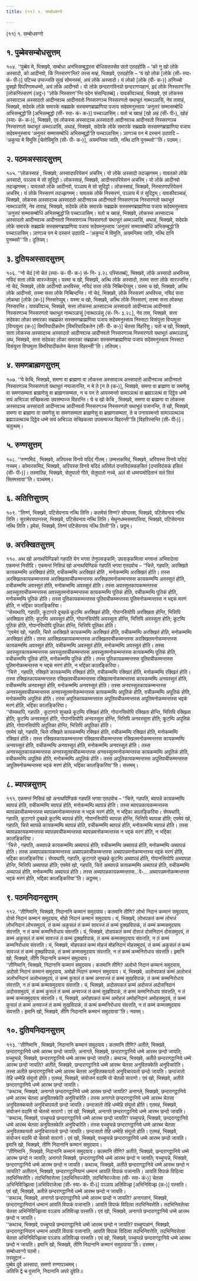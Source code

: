 ```yaml
---
title: (११) १. सम्बोधवग्गो

---
```

(११) १. सम्बोधवग्गो  


## १. पुब्बेवसम्बोधसुत्तम्

१०४. ‘‘पुब्बेव मे, भिक्खवे, सम्बोधा अनभिसम्बुद्धस्स बोधिसत्तस्सेव सतो एतदहोसि – ‘को नु खो लोके अस्सादो, को आदीनवो, किं निस्सरण’न्ति? तस्स मय्हं, भिक्खवे, एतदहोसि – ‘यं खो लोकं [लोके (सी॰ स्या॰ कं॰ पी॰)] पटिच्च उप्पज्जति सुखं सोमनस्सं, अयं लोके अस्सादो। यं लोको [लोके (पी॰ क॰)] अनिच्चो दुक्खो विपरिणामधम्मो, अयं लोके आदीनवो। यो लोके छन्दरागविनयो छन्दरागप्पहानं, इदं लोके निस्सरण’न्ति [लोकनिस्सरणं (अट्ठ॰) ‘‘लोके निस्सरण’’न्ति पदेन संसन्दितब्बं]। यावकीवञ्चाहं, भिक्खवे, एवं लोकस्स अस्सादञ्च अस्सादतो आदीनवञ्च आदीनवतो निस्सरणञ्च निस्सरणतो यथाभूतं नाब्भञ्ञासिं, नेव तावाहं, भिक्खवे, सदेवके लोके समारके सब्रह्मके सस्समणब्राह्मणिया पजाय सदेवमनुस्साय ‘अनुत्तरं सम्मासम्बोधिं अभिसम्बुद्धो’ति [अभिसम्बुद्धो (सी॰ स्या॰ कं॰ क॰)] पच्चञ्ञासिम्। यतो च ख्वाहं [खो अहं (सी॰ पी॰), खोहं (स्या॰ कं॰ क॰)], भिक्खवे, एवं लोकस्स अस्सादञ्च अस्सादतो आदीनवञ्च आदीनवतो निस्सरणञ्च निस्सरणतो यथाभूतं अब्भञ्ञासिं, अथाहं, भिक्खवे, सदेवके लोके समारके सब्रह्मके सस्समणब्राह्मणिया पजाय सदेवमनुस्साय ‘अनुत्तरं सम्मासम्बोधिं अभिसम्बुद्धो’ति पच्चञ्ञासिम्। ञाणञ्च पन मे दस्सनं उदपादि – ‘अकुप्पा मे विमुत्ति [चेतोविमुत्ति (सी॰ पी॰ क॰)], अयमन्तिमा जाति, नत्थि दानि पुनब्भवो’’’ति। पठमम्।  


## २. पठमअस्सादसुत्तम्

१०५. ‘‘लोकस्साहं , भिक्खवे, अस्सादपरियेसनं अचरिम्। यो लोके अस्सादो तदज्झगमम्। यावतको लोके अस्सादो, पञ्ञाय मे सो सुदिट्ठो। लोकस्साहं, भिक्खवे, आदीनवपरियेसनं अचरिम्। यो लोके आदीनवो तदज्झगमम्। यावतको लोके आदीनवो, पञ्ञाय मे सो सुदिट्ठो। लोकस्साहं, भिक्खवे, निस्सरणपरियेसनं अचरिम्। यं लोके निस्सरणं तदज्झगमम्। यावतकं लोके निस्सरणं, पञ्ञाय मे तं सुदिट्ठम्। यावकीवञ्चाहं, भिक्खवे, लोकस्स अस्सादञ्च अस्सादतो आदीनवञ्च आदीनवतो निस्सरणञ्च निस्सरणतो यथाभूतं नाब्भञ्ञासिं, नेव तावाहं, भिक्खवे, सदेवके लोके समारके सब्रह्मके सस्समणब्राह्मणिया पजाय सदेवमनुस्साय ‘अनुत्तरं सम्मासम्बोधिं अभिसम्बुद्धो’ति पच्चञ्ञासिम्। यतो च ख्वाहं, भिक्खवे, लोकस्स अस्सादञ्च अस्सादतो आदीनवञ्च आदीनवतो निस्सरणञ्च निस्सरणतो यथाभूतं अब्भञ्ञासिं, अथाहं, भिक्खवे, सदेवके लोके समारके सब्रह्मके सस्समणब्राह्मणिया पजाय सदेवमनुस्साय ‘अनुत्तरं सम्मासम्बोधिं अभिसम्बुद्धो’ति पच्चञ्ञासिम्। ञाणञ्च पन मे दस्सनं उदपादि – ‘अकुप्पा मे विमुत्ति, अयमन्तिमा जाति, नत्थि दानि पुनब्भवो’’’ति। दुतियम्।  


## ३. दुतियअस्सादसुत्तम्

१०६. ‘‘नो चेदं [नो चेतं (स्या॰ कं॰ पी॰ क॰) सं॰ नि॰ ३.२८ पस्सितब्बं], भिक्खवे, लोके अस्सादो अभविस्स, नयिदं सत्ता लोके सारज्जेय्युम्। यस्मा च खो, भिक्खवे, अत्थि लोके अस्सादो, तस्मा सत्ता लोके सारज्जन्ति। नो चेदं, भिक्खवे, लोके आदीनवो अभविस्स, नयिदं सत्ता लोके निब्बिन्देय्युम्। यस्मा च खो, भिक्खवे, अत्थि लोके आदीनवो, तस्मा सत्ता लोके निब्बिन्दन्ति। नो चेदं, भिक्खवे, लोके निस्सरणं अभविस्स, नयिदं सत्ता लोकम्हा [लोके (क॰)] निस्सरेय्युम्। यस्मा च खो, भिक्खवे, अत्थि लोके निस्सरणं, तस्मा सत्ता लोकम्हा निस्सरन्ति। यावकीवञ्च, भिक्खवे, सत्ता लोकस्स अस्सादञ्च अस्सादतो आदीनवञ्च आदीनवतो निस्सरणञ्च निस्सरणतो यथाभूतं नाब्भञ्ञासुं [नाब्भञ्ञंसु (सं॰ नि॰ ३.२८], नेव ताव, भिक्खवे, सत्ता सदेवका लोका समारका सब्रह्मका सस्समणब्राह्मणिया पजाय सदेवमनुस्साय निस्सटा विसंयुत्ता विप्पमुत्ता [विप्पयुत्ता (क॰)] विमरियादीकतेन [विमरियादिकतेन (सी॰ पी॰ क॰)] चेतसा विहरिंसु। यतो च खो, भिक्खवे, सत्ता लोकस्स अस्सादञ्च अस्सादतो आदीनवञ्च आदीनवतो निस्सरणञ्च निस्सरणतो यथाभूतं अब्भञ्ञासुं, अथ, भिक्खवे, सत्ता सदेवका लोका समारका सब्रह्मका सस्समणब्राह्मणिया पजाय सदेवमनुस्साय निस्सटा विसंयुत्ता विप्पमुत्ता विमरियादीकतेन चेतसा विहरन्ती’’ति। ततियम्।  


## ४. समणब्राह्मणसुत्तम्

१०७. ‘‘ये केचि, भिक्खवे, समणा वा ब्राह्मणा वा लोकस्स अस्सादञ्च अस्सादतो आदीनवञ्च आदीनवतो निस्सरणञ्च निस्सरणतो यथाभूतं नप्पजानन्ति, न मे ते [न ते (क॰)], भिक्खवे, समणा वा ब्राह्मणा वा समणेसु वा समणसम्मता ब्राह्मणेसु वा ब्राह्मणसम्मता, न च पन ते आयस्मन्तो सामञ्ञत्थं वा ब्रह्मञ्ञत्थं वा दिट्ठेव धम्मे सयं अभिञ्ञा सच्छिकत्वा उपसम्पज्ज विहरन्ति। ये च खो केचि , भिक्खवे, समणा वा ब्राह्मणा वा लोकस्स अस्सादञ्च अस्सादतो आदीनवञ्च आदीनवतो निस्सरणञ्च निस्सरणतो यथाभूतं पजानन्ति, ते खो, भिक्खवे, समणा वा ब्राह्मणा वा समणेसु वा समणसम्मता ब्राह्मणेसु वा ब्राह्मणसम्मता, ते च पनायस्मन्तो सामञ्ञत्थञ्च ब्रह्मञ्ञत्थञ्च दिट्ठेव धम्मे सयं अभिञ्ञा सच्छिकत्वा उपसम्पज्ज विहरन्ती’’ति [विहरिस्सन्ति (सी॰ पी॰)]। चतुत्थम्।  


## ५. रुण्णसुत्तम्

१०८. ‘‘रुण्णमिदं , भिक्खवे, अरियस्स विनये यदिदं गीतम्। उम्मत्तकमिदं, भिक्खवे, अरियस्स विनये यदिदं नच्चम्। कोमारकमिदं, भिक्खवे, अरियस्स विनये यदिदं अतिवेलं दन्तविदंसकहसितं [दन्तविदंसकं हसितं (सी॰ पी॰)]। तस्मातिह, भिक्खवे, सेतुघातो गीते, सेतुघातो नच्चे, अलं वो धम्मप्पमोदितानं सतं सितं सितमत्ताया’’ति। पञ्चमम्।  


## ६. अतित्तिसुत्तम्

१०९. ‘‘तिण्णं, भिक्खवे, पटिसेवनाय नत्थि तित्ति। कतमेसं तिण्णं? सोप्पस्स, भिक्खवे, पटिसेवनाय नत्थि तित्ति। सुरामेरयपानस्स, भिक्खवे, पटिसेवनाय नत्थि तित्ति। मेथुनधम्मसमापत्तिया, भिक्खवे, पटिसेवनाय नत्थि तित्ति। इमेसं, भिक्खवे, तिण्णं पटिसेवनाय नत्थि तित्ती’’ति। छट्ठम्।  


## ७. अरक्खितसुत्तम्

११०. अथ खो अनाथपिण्डिको गहपति येन भगवा तेनुपसङ्कमि; उपसङ्कमित्वा भगवन्तं अभिवादेत्वा एकमन्तं निसीदि। एकमन्तं निसिन्नं खो अनाथपिण्डिकं गहपतिं भगवा एतदवोच – ‘‘चित्ते, गहपति, अरक्खिते कायकम्मम्पि अरक्खितं होति, वचीकम्मम्पि अरक्खितं होति , मनोकम्मम्पि अरक्खितं होति। तस्स अरक्खितकायकम्मन्तस्स अरक्खितवचीकम्मन्तस्स अरक्खितमनोकम्मन्तस्स कायकम्मम्पि अवस्सुतं होति, वचीकम्मम्पि अवस्सुतं होति, मनोकम्मम्पि अवस्सुतं होति। तस्स अवस्सुतकायकम्मन्तस्स अवस्सुतवचीकम्मन्तस्स अवस्सुतमनोकम्मन्तस्स कायकम्मम्पि पूतिकं होति, वचीकम्मम्पि पूतिकं होति, मनोकम्मम्पि पूतिकं होति। तस्स पूतिकायकम्मन्तस्स पूतिवचीकम्मन्तस्स पूतिमनोकम्मन्तस्स न भद्दकं मरणं होति, न भद्दिका कालङ्किरिया।  
‘‘सेय्यथापि, गहपति, कूटागारे दुच्छन्ने कूटम्पि अरक्खितं होति, गोपानसियोपि अरक्खिता होन्ति, भित्तिपि अरक्खिता होति; कूटम्पि अवस्सुतं होति, गोपानसियोपि अवस्सुता होन्ति, भित्तिपि अवस्सुता होति; कूटम्पि पूतिकं होति, गोपानसियोपि पूतिका होन्ति, भित्तिपि पूतिका होति।  
‘‘एवमेवं खो, गहपति, चित्ते अरक्खिते कायकम्मम्पि अरक्खितं होति, वचीकम्मम्पि अरक्खितं होति, मनोकम्मम्पि अरक्खितं होति। तस्स अरक्खितकायकम्मन्तस्स अरक्खितवचीकम्मन्तस्स अरक्खितमनोकम्मन्तस्स कायकम्मम्पि अवस्सुतं होति, वचीकम्मम्पि अवस्सुतं होति, मनोकम्मम्पि अवस्सुतं होति। तस्स अवस्सुतकायकम्मन्तस्स अवस्सुतवचीकम्मन्तस्स अवस्सुतमनोकम्मन्तस्स कायकम्मम्पि पूतिकं होति, वचीकम्मम्पि पूतिकं होति, मनोकम्मम्पि पूतिकं होति। तस्स पूतिकायकम्मन्तस्स पूतिवचीकम्मन्तस्स पूतिमनोकम्मन्तस्स न भद्दकं मरणं होति, न भद्दिका कालङ्किरिया।  
‘‘चित्ते , गहपति, रक्खिते कायकम्मम्पि रक्खितं होति, वचीकम्मम्पि रक्खितं होति, मनोकम्मम्पि रक्खितं होति। तस्स रक्खितकायकम्मन्तस्स रक्खितवचीकम्मन्तस्स रक्खितमनोकम्मन्तस्स कायकम्मम्पि अनवस्सुतं होति, वचीकम्मम्पि अनवस्सुतं होति, मनोकम्मम्पि अनवस्सुतं होति। तस्स अनवस्सुतकायकम्मन्तस्स अनवस्सुतवचीकम्मन्तस्स अनवस्सुतमनोकम्मन्तस्स कायकम्मम्पि अपूतिकं होति, वचीकम्मम्पि अपूतिकं होति, मनोकम्मम्पि अपूतिकं होति। तस्स अपूतिकायकम्मन्तस्स अपूतिवचीकम्मन्तस्स अपूतिमनोकम्मन्तस्स भद्दकं मरणं होति, भद्दिका कालङ्किरिया।  
‘‘सेय्यथापि, गहपति , कूटागारे सुच्छन्ने कूटम्पि रक्खितं होति, गोपानसियोपि रक्खिता होन्ति, भित्तिपि रक्खिता होति; कूटम्पि अनवस्सुतं होति, गोपानसियोपि अनवस्सुता होन्ति, भित्तिपि अनवस्सुता होति; कूटम्पि अपूतिकं होति, गोपानसियोपि अपूतिका होन्ति, भित्तिपि अपूतिका होति।  
एवमेवं खो, गहपति, चित्ते रक्खिते कायकम्मम्पि रक्खितं होति, वचीकम्मम्पि रक्खितं होति, मनोकम्मम्पि रक्खितं होति। तस्स रक्खितकायकम्मन्तस्स रक्खितवचीकम्मन्तस्स रक्खितमनोकम्मन्तस्स कायकम्मम्पि अनवस्सुतं होति, वचीकम्मम्पि अनवस्सुतं होति, मनोकम्मम्पि अनवस्सुतं होति। तस्स अनवस्सुतकायकम्मन्तस्स अनवस्सुतवचीकम्मन्तस्स अनवस्सुतमनोकम्मन्तस्स कायकम्मम्पि अपूतिकं होति, वचीकम्मम्पि अपूतिकं होति, मनोकम्मम्पि अपूतिकं होति। तस्स अपूतिकायकम्मन्तस्स अपूतिवचीकम्मन्तस्स अपूतिमनोकम्मन्तस्स भद्दकं मरणं होति, भद्दिका कालङ्किरिया’’ति। सत्तमम्।  


## ८. ब्यापन्नसुत्तम्

१११. एकमन्तं निसिन्नं खो अनाथपिण्डिकं गहपतिं भगवा एतदवोच – ‘‘चित्ते, गहपति, ब्यापन्ने कायकम्मम्पि ब्यापन्नं होति, वचीकम्मम्पि ब्यापन्नं होति, मनोकम्मम्पि ब्यापन्नं होति। तस्स ब्यापन्नकायकम्मन्तस्स ब्यापन्नवचीकम्मन्तस्स ब्यापन्नमनोकम्मन्तस्स न भद्दकं मरणं होति, न भद्दिका कालङ्किरिया। सेय्यथापि, गहपति, कूटागारे दुच्छन्ने कूटम्पि ब्यापन्नं होति, गोपानसियोपि ब्यापन्ना होन्ति, भित्तिपि ब्यापन्ना होति; एवमेवं खो, गहपति, चित्ते ब्यापन्ने कायकम्मम्पि ब्यापन्नं होति, वचीकम्मम्पि ब्यापन्नं होति, मनोकम्मम्पि ब्यापन्नं होति। तस्स ब्यापन्नकायकम्मन्तस्स ब्यापन्नवचीकम्मन्तस्स ब्यापन्नमनोकम्मन्तस्स न भद्दकं मरणं होति, न भद्दिका कालङ्किरिया।  
‘‘चित्ते , गहपति, अब्यापन्ने कायकम्मम्पि अब्यापन्नं होति, वचीकम्मम्पि अब्यापन्नं होति, मनोकम्मम्पि अब्यापन्नं होति। तस्स अब्यापन्नकायकम्मन्तस्स अब्यापन्नवचीकम्मन्तस्स अब्यापन्नमनोकम्मन्तस्स भद्दकं मरणं होति, भद्दिका कालङ्किरिया। सेय्यथापि, गहपति, कूटागारे सुच्छन्ने कूटम्पि अब्यापन्नं होति, गोपानसियोपि अब्यापन्ना होन्ति, भित्तिपि अब्यापन्ना होति; एवमेवं खो, गहपति, चित्ते अब्यापन्ने कायकम्मम्पि अब्यापन्नं होति, वचीकम्मम्पि अब्यापन्नं होति, मनोकम्मम्पि अब्यापन्नं होति। तस्स अब्यापन्नकायकम्मन्तस्स…पे॰… अब्यापन्नमनोकम्मन्तस्स भद्दकं मरणं होति, भद्दिका कालङ्किरिया’’ति। अट्ठमम्।  


## ९. पठमनिदानसुत्तम्

११२. ‘‘तीणिमानि, भिक्खवे, निदानानि कम्मानं समुदयाय। कतमानि तीणि? लोभो निदानं कम्मानं समुदयाय, दोसो निदानं कम्मानं समुदयाय, मोहो निदानं कम्मानं समुदयाय। यं, भिक्खवे, लोभपकतं कम्मं लोभजं लोभनिदानं लोभसमुदयं, तं कम्मं अकुसलं तं कम्मं सावज्जं तं कम्मं दुक्खविपाकं, तं कम्मं कम्मसमुदयाय संवत्तति, न तं कम्मं कम्मनिरोधाय संवत्तति। यं, भिक्खवे, दोसपकतं कम्मं दोसजं दोसनिदानं दोससमुदयं, तं कम्मं अकुसलं तं कम्मं सावज्जं तं कम्मं दुक्खविपाकं, तं कम्मं कम्मसमुदयाय संवत्तति, न तं कम्मं कम्मनिरोधाय संवत्तति। यं, भिक्खवे, मोहपकतं कम्मं मोहजं मोहनिदानं मोहसमुदयं, तं कम्मं अकुसलं तं कम्मं सावज्जं तं कम्मं दुक्खविपाकं, तं कम्मं कम्मसमुदयाय संवत्तति, न तं कम्मं कम्मनिरोधाय संवत्तति। इमानि खो, भिक्खवे, तीणि निदानानि कम्मानं समुदयाय।  
‘‘तीणिमानि, भिक्खवे, निदानानि कम्मानं समुदयाय। कतमानि तीणि? अलोभो निदानं कम्मानं समुदयाय, अदोसो निदानं कम्मानं समुदयाय, अमोहो निदानं कम्मानं समुदयाय। यं, भिक्खवे, अलोभपकतं कम्मं अलोभजं अलोभनिदानं अलोभसमुदयं, तं कम्मं कुसलं तं कम्मं अनवज्जं तं कम्मं सुखविपाकं, तं कम्मं कम्मनिरोधाय संवत्तति, न तं कम्मं कम्मसमुदयाय संवत्तति। यं, भिक्खवे, अदोसपकतं कम्मं अदोसजं अदोसनिदानं अदोससमुदयं, तं कम्मं कुसलं तं कम्मं अनवज्जं तं कम्मं सुखविपाकं, तं कम्मं कम्मनिरोधाय संवत्तति, न तं कम्मं कम्मसमुदयाय संवत्तति। यं, भिक्खवे, अमोहपकतं कम्मं अमोहजं अमोहनिदानं अमोहसमुदयं, तं कम्मं कुसलं तं कम्मं अनवज्जं तं कम्मं सुखविपाकं, तं कम्मं कम्मनिरोधाय संवत्तति, न तं कम्मं कम्मसमुदयाय संवत्तति। इमानि खो, भिक्खवे, तीणि निदानानि कम्मानं समुदयाया’’ति। नवमम्।  


## १०. दुतियनिदानसुत्तम्

११३. ‘‘तीणिमानि , भिक्खवे, निदानानि कम्मानं समुदयाय। कतमानि तीणि? अतीते, भिक्खवे, छन्दरागट्ठानिये धम्मे आरब्भ छन्दो जायति; अनागते, भिक्खवे, छन्दरागट्ठानिये धम्मे आरब्भ छन्दो जायति; पच्चुप्पन्ने, भिक्खवे, छन्दरागट्ठानिये धम्मे आरब्भ छन्दो जायति। कथञ्च, भिक्खवे, अतीते छन्दरागट्ठानिये धम्मे आरब्भ छन्दो जायति? अतीते, भिक्खवे, छन्दरागट्ठानिये धम्मे आरब्भ चेतसा अनुवितक्केति अनुविचारेति। तस्स अतीते छन्दरागट्ठानिये धम्मे आरब्भ चेतसा अनुवितक्कयतो अनुविचारयतो छन्दो जायति। छन्दजातो तेहि धम्मेहि संयुत्तो होति। एतमहं, भिक्खवे, संयोजनं वदामि यो चेतसो सारागो। एवं खो, भिक्खवे, अतीते छन्दरागट्ठानिये धम्मे आरब्भ छन्दो जायति।  
‘‘कथञ्च, भिक्खवे, अनागते छन्दरागट्ठानिये धम्मे आरब्भ छन्दो जायति? अनागते, भिक्खवे, छन्दरागट्ठानिये धम्मे आरब्भ चेतसा अनुवितक्केति अनुविचारेति। तस्स अनागते छन्दरागट्ठानिये धम्मे आरब्भ चेतसा अनुवितक्कयतो अनुविचारयतो छन्दो जायति। छन्दजातो तेहि धम्मेहि संयुत्तो होति। एतमहं, भिक्खवे, संयोजनं वदामि यो चेतसो सारागो। एवं खो, भिक्खवे, अनागते छन्दरागट्ठानिये धम्मे आरब्भ छन्दो जायति।  
‘‘कथञ्च, भिक्खवे, पच्चुप्पन्ने छन्दरागट्ठानिये धम्मे आरब्भ छन्दो जायति? पच्चुप्पन्ने, भिक्खवे, छन्दरागट्ठानिये धम्मे आरब्भ चेतसा अनुवितक्केति अनुविचारेति। तस्स पच्चुप्पन्ने छन्दरागट्ठानिये धम्मे आरब्भ चेतसा अनुवितक्कयतो अनुविचारयतो छन्दो जायति। छन्दजातो तेहि धम्मेहि संयुत्तो होति। एतमहं, भिक्खवे, संयोजनं वदामि यो चेतसो सारागो। एवं खो, भिक्खवे, पच्चुप्पन्ने छन्दरागट्ठानिये धम्मे आरब्भ छन्दो जायति। इमानि खो, भिक्खवे, तीणि निदानानि कम्मानं समुदयाय।  
‘‘तीणिमानि , भिक्खवे, निदानानि कम्मानं समुदयाय। कतमानि तीणि? अतीते, भिक्खवे, छन्दरागट्ठानिये धम्मे आरब्भ छन्दो न जायति; अनागते भिक्खवे, छन्दरागट्ठानिये धम्मे आरब्भ छन्दो न जायति; पच्चुप्पन्ने, भिक्खवे, छन्दरागट्ठानिये धम्मे आरब्भ छन्दो न जायति। कथञ्च, भिक्खवे, अतीते छन्दरागट्ठानिये धम्मे आरब्भ छन्दो न जायति? अतीतानं, भिक्खवे, छन्दरागट्ठानियानं धम्मानं आयतिं विपाकं पजानाति। आयतिं विपाकं विदित्वा तदभिनिवत्तेति। तदभिनिवत्तेत्वा [तदभिनिवज्जेति, तदभिनिवज्जेत्वा (सी॰ स्या॰ कं॰)] चेतसा अभिनिविज्झित्वा [अभिविराजेत्वा (सी॰ स्या॰ कं॰ पी॰)] पञ्ञाय अतिविज्झ [अभिनिविज्झ (क॰)] पस्सति। एवं खो, भिक्खवे, अतीते छन्दरागट्ठानिये धम्मे आरब्भ छन्दो न जायति।  
‘‘कथञ्च, भिक्खवे, अनागते छन्दरागट्ठानिये धम्मे आरब्भ छन्दो न जायति? अनागतानं, भिक्खवे, छन्दरागट्ठानियानं धम्मानं आयतिं विपाकं पजानाति। आयतिं विपाकं विदित्वा तदभिनिवत्तेति। तदभिनिवत्तेत्वा चेतसा अभिनिविज्झित्वा पञ्ञाय अतिविज्झ पस्सति। एवं खो, भिक्खवे, अनागते छन्दरागट्ठानिये धम्मे आरब्भ छन्दो न जायति।  
‘‘कथञ्च, भिक्खवे, पच्चुप्पन्ने छन्दरागट्ठानिये धम्मे आरब्भ छन्दो न जायति? पच्चुप्पन्नानं, भिक्खवे, छन्दरागट्ठानियानं धम्मानं आयतिं विपाकं पजानाति, आयतिं विपाकं विदित्वा तदभिनिवत्तेति, तदभिनिवत्तेत्वा चेतसा अभिनिविज्झित्वा पञ्ञाय अतिविज्झ पस्सति। एवं खो, भिक्खवे, पच्चुप्पन्ने छन्दरागट्ठानिये धम्मे आरब्भ छन्दो न जायति। इमानि खो, भिक्खवे, तीणि निदानानि कम्मानं समुदयाया’’ति। दसमम्।  
सम्बोधवग्गो पठमो।  
तस्सुद्दानं –  
पुब्बेव दुवे अस्सादा, समणो रुण्णपञ्चमम्।  
अतित्ति द्वे च वुत्तानि, निदानानि अपरे दुवेति॥  